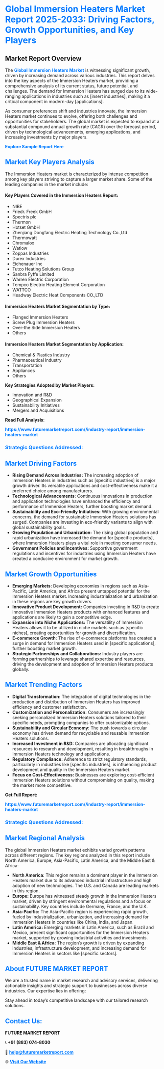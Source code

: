 <h1 style="color: #007BFF;">Global Immersion Heaters Market Report 2025-2033: Driving Factors, Growth Opportunities, and Key Players</h1>

<section id="overview">
<h2>Market Report Overview</h2>
<p>The <a href="https://www.futuremarketreport.com//industry-report/immersion-heaters-market" style="color: #007BFF; text-decoration: none;"><strong>Global Immersion Heaters Market</strong></a> is witnessing significant growth, driven by increasing demand across various industries. This report delves into the key aspects of the Immersion Heaters market, providing a comprehensive analysis of its current status, future potential, and challenges. The demand for Immersion Heaters has surged due to its wide-ranging applications in industries such as [insert industries], making it a critical component in modern-day [applications].</p>
<p>As consumer preferences shift and industries innovate, the Immersion Heaters market continues to evolve, offering both challenges and opportunities for stakeholders. The global market is expected to expand at a substantial compound annual growth rate (CAGR) over the forecast period, driven by technological advancements, emerging applications, and increasing investments by major players.</p>
</section>

<section id="overview">
<p><a href="https://www.futuremarketreport.com//request-sample/reportId=75477" style="color: #007BFF; text-decoration: none;"><strong>Explore Sample Report Here</strong></a></p>
</section>

<section id="key-players">
<h2 style="color: #007BFF;">Market Key Players Analysis</h2>
<p>The Immersion Heaters market is characterized by intense competition among key players striving to capture a larger market share. Some of the leading companies in the market include:</p>
<h4>Key Players Covered in the Immersion Heaters Report:</h4>
<ul><li>NIBE</li><li>Friedr. Freek GmbH</li><li>Spectris plc</li><li>Thermon</li><li>Hotset GmbH</li><li>Zhenjiang Dongfang Electric Heating Technology Co.,Ltd</li><li>Thermowatt</li><li>Chromalox</li><li>Watlow</li><li>Zoppas Industries</li><li>Durex Industries</li><li>Eichenauer Inc</li><li>Tutco Heating Solutions Group</li><li>Sanbra Fyffe Limited</li><li>Warren Electric Corporation</li><li>Tempco Electric Heating Element Corporation</li><li>WATTCO</li><li>Headway Electric Heat Components CO.,LTD</li></ul>
<h4>Immersion Heaters Market Segmentation by Type:</h4>
<ul><li>Flanged Immersion Heaters</li><li>Screw Plug Immersion Heaters</li><li>Over-the Side Immersion Heaters</li><li>Others</li></ul>

<h4>Immersion Heaters Market Segmentation by Application:</h4>
<ul><li>Chemical &amp; Plastics Industry</li><li>Pharmaceutical Industry</li><li>Transportation</li><li>Appliances</li><li>Others</li></ul>
<p><strong>Key Strategies Adopted by Market Players:</strong></p>
<ul>
<li>Innovation and R&D</li>
<li>Geographical Expansion</li>
<li>Sustainability Initiatives</li>
<li>Mergers and Acquisitions</li>
</ul>
</section>

<section>
<p><strong>Read Full Analysis: </strong></p><a href="https://www.futuremarketreport.com//industry-report/immersion-heaters-market" style="color: #007BFF; text-decoration: none;"><strong>https://www.futuremarketreport.com//industry-report/immersion-heaters-market</strong></a>
<h3 style="color: #007BFF;">Strategic Questions Addressed:</h3>
</section>

<section id="driving-factors">
<h2 style="color: #007BFF;">Market Driving Factors</h2>
<ul>
<li><strong>Rising Demand Across Industries:</strong> The increasing adoption of Immersion Heaters in industries such as [specific industries] is a major growth driver. Its versatile applications and cost-effectiveness make it a preferred choice among manufacturers.</li>
<li><strong>Technological Advancements:</strong> Continuous innovations in production and application technologies have enhanced the efficiency and performance of Immersion Heaters, further boosting market demand.</li>
<li><strong>Sustainability and Eco-Friendly Initiatives:</strong> With growing environmental concerns, the demand for sustainable Immersion Heaters solutions has surged. Companies are investing in eco-friendly variants to align with global sustainability goals.</li>
<li><strong>Growing Population and Urbanization:</strong> The rising global population and rapid urbanization have increased the demand for [specific products], where Immersion Heaters plays a vital role in meeting consumer needs.</li>
<li><strong>Government Policies and Incentives:</strong> Supportive government regulations and incentives for industries using Immersion Heaters have created a conducive environment for market growth.</li>
</ul>
</section>

<section id="growth-opportunities">
<h2 style="color: #007BFF;">Market Growth Opportunities</h2>
<ul>
<li><strong>Emerging Markets:</strong> Developing economies in regions such as Asia-Pacific, Latin America, and Africa present untapped potential for the Immersion Heaters market. Increasing industrialization and urbanization in these regions are key growth drivers.</li>
<li><strong>Innovative Product Development:</strong> Companies investing in R&D to create innovative Immersion Heaters products with enhanced features and applications are likely to gain a competitive edge.</li>
<li><strong>Expansion into Niche Applications:</strong> The versatility of Immersion Heaters allows it to be utilized in niche markets such as [specific niches], creating opportunities for growth and diversification.</li>
<li><strong>E-commerce Growth:</strong> The rise of e-commerce platforms has created a surge in demand for Immersion Heaters used in [specific applications], further boosting market growth.</li>
<li><strong>Strategic Partnerships and Collaborations:</strong> Industry players are forming partnerships to leverage shared expertise and resources, driving the development and adoption of Immersion Heaters products globally.</li>
</ul>
</section>

<section id="trending-factors">
<h2 style="color: #007BFF;">Market Trending Factors</h2>
<ul>
<li><strong>Digital Transformation:</strong> The integration of digital technologies in the production and distribution of Immersion Heaters has improved efficiency and customer satisfaction.</li>
<li><strong>Customization and Personalization:</strong> Consumers are increasingly seeking personalized Immersion Heaters solutions tailored to their specific needs, prompting companies to offer customizable options.</li>
<li><strong>Sustainability and Circular Economy:</strong> The push towards a circular economy has driven demand for recyclable and reusable Immersion Heaters solutions.</li>
<li><strong>Increased Investment in R&D:</strong> Companies are allocating significant resources to research and development, resulting in breakthroughs in Immersion Heaters technology and applications.</li>
<li><strong>Regulatory Compliance:</strong> Adherence to strict regulatory standards, particularly in industries like [specific industries], is influencing product development and quality in the Immersion Heaters market.</li>
<li><strong>Focus on Cost-Effectiveness:</strong> Businesses are exploring cost-efficient Immersion Heaters solutions without compromising on quality, making the market more competitive.</li>
</ul>
</section>

<section>
<p><strong>Get Full Report: </strong></p><a href="https://www.futuremarketreport.com//industry-report/immersion-heaters-market" style="color: #007BFF; text-decoration: none;"><strong>https://www.futuremarketreport.com//industry-report/immersion-heaters-market</strong></a>
<h3 style="color: #007BFF;">Strategic Questions Addressed:</h3>
</section>


<section id="regional-analysis">
<h2 style="color: #007BFF;">Market Regional Analysis</h2>
<p>The global Immersion Heaters market exhibits varied growth patterns across different regions. The key regions analyzed in this report include North America, Europe, Asia-Pacific, Latin America, and the Middle East & Africa:</p>
<ul>
<li><strong>North America:</strong> This region remains a dominant player in the Immersion Heaters market due to its advanced industrial infrastructure and high adoption of new technologies. The U.S. and Canada are leading markets in this region.</li>
<li><strong>Europe:</strong> Europe has witnessed steady growth in the Immersion Heaters market, driven by stringent environmental regulations and a focus on sustainability. Key countries include Germany, France, and the U.K.</li>
<li><strong>Asia-Pacific:</strong> The Asia-Pacific region is experiencing rapid growth, fueled by industrialization, urbanization, and increasing demand for Immersion Heaters in countries like China, India, and Japan.</li>
<li><strong>Latin America:</strong> Emerging markets in Latin America, such as Brazil and Mexico, present significant opportunities for the Immersion Heaters market, supported by growing industrial activities and investments.</li>
<li><strong>Middle East & Africa:</strong> The region’s growth is driven by expanding industries, infrastructure development, and increasing demand for Immersion Heaters in sectors like [specific sectors].</li>
</ul>
</section>

<footer>
<h2 style="color: #007BFF;">About FUTURE MARKET REPORT</h2>
<p>We are a trusted name in market research and advisory services, delivering actionable insights and strategic support to businesses across diverse industries. Our expertise lies in offering:</p>

<p>Stay ahead in today’s competitive landscape with our tailored research solutions.</p>

<h2 style="color: #007BFF;">Contact Us:</h2>
<p><strong>FUTURE MARKET REPORT</strong></p>
<p>📞 <strong>+91 (883) 074-8030</strong></p>
<p>📧 <strong><a href="mailto:help@futuremarketreport.com" style="color: #007BFF;">help@futuremarketreport.com</a></strong></p>
<p>🌐 <strong><a href="https://www.futuremarketreport.com/" style="color: #007BFF;">Visit Our Website</a></strong></p>
</footer>